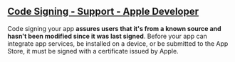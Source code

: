 

## [Code Signing - Support - Apple Developer](https://developer.apple.com/support/code-signing/)

Code signing your app **assures users that it's from a known source and hasn't been modified since it was last signed**. Before your app can integrate app services, be installed on a device, or be submitted to the App Store, it must be signed with a certificate issued by Apple.

